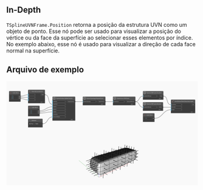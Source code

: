 ## In-Depth
`TSplineUVNFrame.Position` retorna a posição da estrutura UVN como um objeto de ponto. Esse nó pode ser usado para visualizar a posição do vértice ou da face da superfície ao selecionar esses elementos por índice.
No exemplo abaixo, esse nó é usado para visualizar a direção de cada face normal na superfície.

## Arquivo de exemplo

![Example](./Autodesk.DesignScript.Geometry.TSpline.TSplineUVNFrame.Position_img.jpg)
